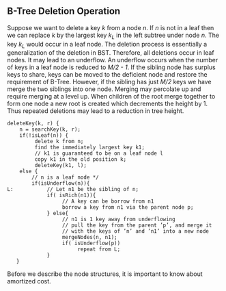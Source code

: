 ## B-Tree Deletion Operation 
 
Suppose we want to delete a key <i>k</i> from a node <i>n</i>. If <i>n</i> is not in a leaf 
then we can replace <i>k</i> by the largest key <i>k<sub>L</sub></i> in the left subtree under node <i>n</i>. The key 
<i>k<sub>L</sub></i> would occur in a leaf node. The deletion process is essentially a generalization of the deletion in 
BST. Therefore, all deletions occur in leaf nodes. It may lead to an underflow. An underflow occurs when the number of
keys in a leaf node is reduced to <i>M/2 - 1</i>. If the sibling node has surplus keys to share, keys can be moved to
the deficient node and restore the requirement of B-Tree. However, if the sibling has just <i>M/2</i> keys we have 
merge the two siblings into one node. Merging may percolate up and require merging at a level up. When children of the 
root merge together to form one node a new root is created which decrements the height by 1. Thus repeated deletions 
may lead to a reduction in tree height.
 
```
deleteKey(k, r) {
    n = searchKey(k, r);
    if(!isLeaf(n)) {
         delete k from n;
         find the immediately largest key k1;
         // k1 is guaranteed to be on a leaf node l
         copy k1 in the old position k;
         deleteKey(k1, l);
    else {
        // n is a leaf node */
        if(isUnderflow(n)){
L:           // Let n1 be the sibling of n;
             if( isRich(n1)){ 
                  // A key can be borrow from n1
                  borrow a key from n1 via the parent node p;
             } else{ 
                  // n1 is 1 key away from underflowing 
                  // pull the key from the parent ’p’, and merge it
                  // with the keys of ’n’ and ’n1’ into a new node
                  mergeNodes(n, n1); 
                  if( isUnderflow(p)) 
                       repeat from L;
             }
   }
```

Before we describe the node structures, it is important to know about amortized cost.


